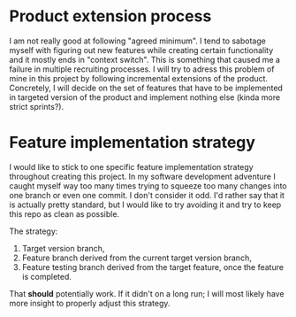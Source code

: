 # Product extension process

I am not really good at following "agreed minimum". I tend to sabotage myself with figuring out new features while creating certain functionality and it mostly ends in "context switch". This is something that caused me a failure in multiple recruiting processes. I will try to adress this problem of mine in this project by following incremental extensions of the product. Concretely, I will decide on the set of features that have to be implemented in targeted version of the product and implement nothing else (kinda more strict sprints?).

# Feature implementation strategy

I would like to stick to one specific feature implementation strategy throughout creating this project. In my software development adventure I caught myself way too many times trying to squeeze too many changes into one branch or even one commit. I don't consider it odd. I'd rather say that it is actually pretty standard, but I would like to try avoiding it and try to keep this repo as clean as possible.

The strategy:

<ol>
  <li>Target version branch,</li>
  <li>Feature branch derived from the current target version branch,</li>
  <li>Feature testing branch derived from the target feature, once the feature is completed.</li>
</ol>

That <b>should</b> potentially work. If it didn't on a long run; I will most likely have more insight to properly adjust this strategy.
